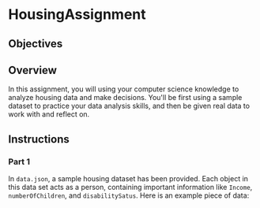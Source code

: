 # HousingAssignment

## Objectives

## Overview

In this assignment, you will using your computer science knowledge to analyze housing data and make decisions.
You'll be first using a sample dataset to practice your data analysis skills, and then be given real data to work with and reflect on.

## Instructions

### Part 1

In `data.json`, a sample housing dataset has been provided. Each object in this data set acts as a person, containing important information like `Income`, `numberOfChildren`, and `disabilitySatus`. Here is an example piece of data:


